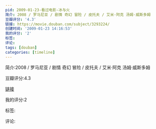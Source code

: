 ```yaml
---
pid: 2009-01-23-看过电影-冰与火
简介: 2008 / 罗马尼亚 / 剧情 奇幻 冒险 / 皮托夫 / 艾米·阿克 汤姆·威斯多姆
豆瓣评分: '4.3'
链接: https://movie.douban.com/subject/3293224/
创建时间: '2009-01-23 14:16:53'
我的评分: '2'
标签:
评论:
tags: [douban]
categories: [timeline]
---
```

简介:2008 / 罗马尼亚 / 剧情 奇幻 冒险 / 皮托夫 / 艾米·阿克 汤姆·威斯多姆

豆瓣评分:4.3

[链接](https://movie.douban.com/subject/3293224/)

我的评分:2

标签:

评论:

